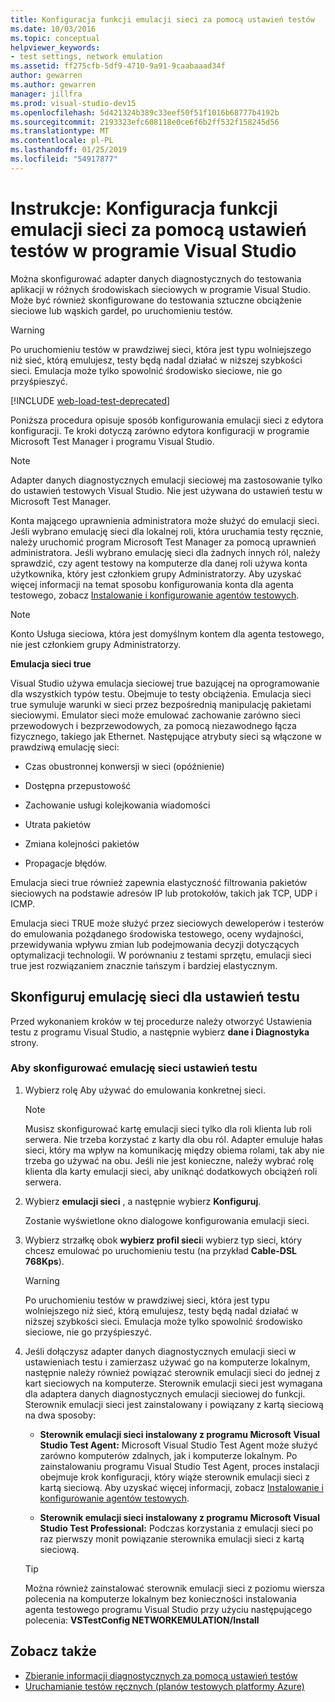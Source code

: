 ```yaml
---
title: Konfiguracja funkcji emulacji sieci za pomocą ustawień testów
ms.date: 10/03/2016
ms.topic: conceptual
helpviewer_keywords:
- test settings, network emulation
ms.assetid: ff275cfb-5df9-4710-9a91-9caabaaad34f
author: gewarren
ms.author: gewarren
manager: jillfra
ms.prod: visual-studio-dev15
ms.openlocfilehash: 5d421324b389c33eef50f51f1016b68777b4192b
ms.sourcegitcommit: 2193323efc608118e0ce6f6b2ff532f158245d56
ms.translationtype: MT
ms.contentlocale: pl-PL
ms.lasthandoff: 01/25/2019
ms.locfileid: "54917877"
---
```

# <a name="how-to-configure-network-emulation-using-test-settings-in-visual-studio"></a>Instrukcje: Konfiguracja funkcji emulacji sieci za pomocą ustawień testów w programie Visual Studio

Można skonfigurować adapter danych diagnostycznych do testowania aplikacji w różnych środowiskach sieciowych w programie Visual Studio. Może być również skonfigurowane do testowania sztuczne obciążenie sieciowe lub wąskich gardeł, po uruchomieniu testów.

> [!WARNING]
> Po uruchomieniu testów w prawdziwej sieci, która jest typu wolniejszego niż sieć, którą emulujesz, testy będą nadal działać w niższej szybkości sieci. Emulacja może tylko spowolnić środowisko sieciowe, nie go przyśpieszyć.

[!INCLUDE [web-load-test-deprecated](includes/web-load-test-deprecated.md)]

Poniższa procedura opisuje sposób konfigurowania emulacji sieci z edytora konfiguracji. Te kroki dotyczą zarówno edytora konfiguracji w programie Microsoft Test Manager i programu Visual Studio.

> [!NOTE]
> Adapter danych diagnostycznych emulacji sieciowej ma zastosowanie tylko do ustawień testowych Visual Studio. Nie jest używana do ustawień testu w Microsoft Test Manager.

Konta mającego uprawnienia administratora może służyć do emulacji sieci. Jeśli wybrano emulację sieci dla lokalnej roli, która uruchamia testy ręcznie, należy uruchomić program Microsoft Test Manager za pomocą uprawnień administratora. Jeśli wybrano emulację sieci dla żadnych innych ról, należy sprawdzić, czy agent testowy na komputerze dla danej roli używa konta użytkownika, który jest członkiem grupy Administratorzy. Aby uzyskać więcej informacji na temat sposobu konfigurowania konta dla agenta testowego, zobacz [Instalowanie i konfigurowanie agentów testowych](../test/lab-management/install-configure-test-agents.md).

> [!NOTE]
> Konto Usługa sieciowa, która jest domyślnym kontem dla agenta testowego, nie jest członkiem grupy Administratorzy.

**Emulacja sieci true**

Visual Studio używa emulacja sieciowej true bazującej na oprogramowanie dla wszystkich typów testu. Obejmuje to testy obciążenia. Emulacja sieci true symuluje warunki w sieci przez bezpośrednią manipulację pakietami sieciowymi. Emulator sieci może emulować zachowanie zarówno sieci przewodowych i bezprzewodowych, za pomocą niezawodnego łącza fizycznego, takiego jak Ethernet. Następujące atrybuty sieci są włączone w prawdziwą emulację sieci:

- Czas obustronnej konwersji w sieci (opóźnienie)

- Dostępna przepustowość

- Zachowanie usługi kolejkowania wiadomości

- Utrata pakietów

- Zmiana kolejności pakietów

- Propagacje błędów.

Emulacja sieci true również zapewnia elastyczność filtrowania pakietów sieciowych na podstawie adresów IP lub protokołów, takich jak TCP, UDP i ICMP.

Emulacja sieci TRUE może służyć przez sieciowych deweloperów i testerów do emulowania pożądanego środowiska testowego, oceny wydajności, przewidywania wpływu zmian lub podejmowania decyzji dotyczących optymalizacji technologii. W porównaniu z testami sprzętu, emulacji sieci true jest rozwiązaniem znacznie tańszym i bardziej elastycznym.

## <a name="configure-network-emulation-for-your-test-settings"></a>Skonfiguruj emulację sieci dla ustawień testu

Przed wykonaniem kroków w tej procedurze należy otworzyć Ustawienia testu z programu Visual Studio, a następnie wybierz **dane i Diagnostyka** strony.

### <a name="to-configure-network-emulation-for-your-test-settings"></a>Aby skonfigurować emulację sieci ustawień testu

1.  Wybierz rolę Aby używać do emulowania konkretnej sieci.

    > [!NOTE]
    > Musisz skonfigurować kartę emulacji sieci tylko dla roli klienta lub roli serwera. Nie trzeba korzystać z karty dla obu ról. Adapter emuluje hałas sieci, który ma wpływ na komunikację między obiema rolami, tak aby nie trzeba go używać na obu. Jeśli nie jest konieczne, należy wybrać rolę klienta dla karty emulacji sieci, aby uniknąć dodatkowych obciążeń roli serwera.

2.  Wybierz **emulacji sieci** , a następnie wybierz **Konfiguruj**.

     Zostanie wyświetlone okno dialogowe konfigurowania emulacji sieci.

3.  Wybierz strzałkę obok **wybierz profil sieci**i wybierz typ sieci, który chcesz emulować po uruchomieniu testu (na przykład **Cable-DSL 768Kps**).

    > [!WARNING]
    > Po uruchomieniu testów w prawdziwej sieci, która jest typu wolniejszego niż sieć, którą emulujesz, testy będą nadal działać w niższej szybkości sieci. Emulacja może tylko spowolnić środowisko sieciowe, nie go przyśpieszyć.

4.  Jeśli dołączysz adapter danych diagnostycznych emulacji sieci w ustawieniach testu i zamierzasz używać go na komputerze lokalnym, następnie należy również powiązać sterownik emulacji sieci do jednej z kart sieciowych na komputerze. Sterownik emulacji sieci jest wymagana dla adaptera danych diagnostycznych emulacji sieciowej do funkcji. Sterownik emulacji sieci jest zainstalowany i powiązany z kartą sieciową na dwa sposoby:

    -   **Sterownik emulacji sieci instalowany z programu Microsoft Visual Studio Test Agent:** Microsoft Visual Studio Test Agent może służyć zarówno komputerów zdalnych, jak i komputerze lokalnym. Po zainstalowaniu programu Visual Studio Test Agent, proces instalacji obejmuje krok konfiguracji, który wiąże sterownik emulacji sieci z kartą sieciową. Aby uzyskać więcej informacji, zobacz [Instalowanie i konfigurowanie agentów testowych](../test/lab-management/install-configure-test-agents.md).

    -   **Sterownik emulacji sieci instalowany z programu Microsoft Visual Studio Test Professional:** Podczas korzystania z emulacji sieci po raz pierwszy monit powiązanie sterownika emulacji sieci z kartą sieciową.

    > [!TIP]
    > Można również zainstalować sterownik emulacji sieci z poziomu wiersza polecenia na komputerze lokalnym bez konieczności instalowania agenta testowego programu Visual Studio przy użyciu następującego polecenia: **VSTestConfig NETWORKEMULATION/Install**

## <a name="see-also"></a>Zobacz także

- [Zbieranie informacji diagnostycznych za pomocą ustawień testów](../test/collect-diagnostic-information-using-test-settings.md)
- [Uruchamianie testów ręcznych (planów testowych platformy Azure)](/azure/devops/test/run-manual-tests?view=vsts)